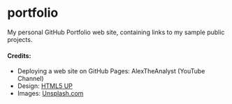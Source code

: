 # portfolio
My personal GitHub Portfolio web site, containing links to my sample public projects.

#### Credits:
- Deploying a web site on GitHub Pages: AlexTheAnalyst (YouTube Channel)
- Design: <a href="https://html5up.net">HTML5 UP</a></li>
- Images: <a href="https://unsplash.com">Unsplash.com</a>
